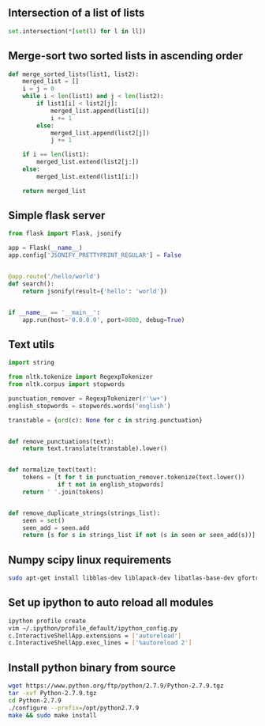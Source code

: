 ## Intersection of a list of lists
```python
set.intersection(*[set(l) for l in ll])
```


## Merge-sort two sorted lists in ascending order
```python
def merge_sorted_lists(list1, list2):
    merged_list = []
    i = j = 0
    while i < len(list1) and j < len(list2):
        if list1[i] < list2[j]:
            merged_list.append(list1[i])
            i += 1
        else:
            merged_list.append(list2[j])
            j += 1

    if i == len(list1):
        merged_list.extend(list2[j:])
    else:
        merged_list.extend(list1[i:])

    return merged_list
```


## Simple flask server
```python
from flask import Flask, jsonify

app = Flask(__name__)
app.config['JSONIFY_PRETTYPRINT_REGULAR'] = False


@app.route('/hello/world')
def search():
    return jsonify(result={'hello': 'world'})


if __name__ == '__main__':
    app.run(host='0.0.0.0', port=8000, debug=True)
```


## Text utils
```python
import string

from nltk.tokenize import RegexpTokenizer
from nltk.corpus import stopwords

punctuation_remover = RegexpTokenizer(r'\w+')
english_stopwords = stopwords.words('english')

transtable = {ord(c): None for c in string.punctuation}


def remove_punctuations(text):
    return text.translate(transtable).lower()


def normalize_text(text):
    tokens = [t for t in punctuation_remover.tokenize(text.lower())
              if t not in english_stopwords]
    return ' '.join(tokens)


def remove_duplicate_strings(strings_list):
    seen = set()
    seen_add = seen.add
    return [s for s in strings_list if not (s in seen or seen_add(s))]
```


## Numpy scipy linux requirements
```bash
sudo apt-get install libblas-dev liblapack-dev libatlas-base-dev gfortran
```

## Set up ipython to auto reload all modules
```bash
ipython profile create
vim ~/.ipython/profile_default/ipython_config.py
c.InteractiveShellApp.extensions = ['autoreload']
c.InteractiveShellApp.exec_lines = ['%autoreload 2']
```


## Install python binary from source
```bash
wget https://www.python.org/ftp/python/2.7.9/Python-2.7.9.tgz
tar -xvf Python-2.7.9.tgz
cd Python-2.7.9
./configure --prefix=/opt/python2.7.9
make && sudo make install
```
